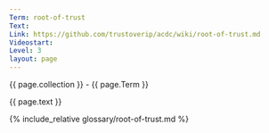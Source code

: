 ```yaml
---
Term: root-of-trust
Text: 
Link: https://github.com/trustoverip/acdc/wiki/root-of-trust.md
Videostart: 
Level: 3
layout: page
---
```


{{ page.collection }} - {{ page.Term }}

   {{ page.text }}

{% include_relative glossary/root-of-trust.md %}
